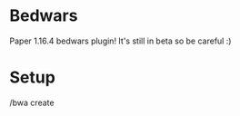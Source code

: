 # Bedwars 
Paper 1.16.4 bedwars plugin! It's still in beta so be careful :)

# Setup
/bwa create <arena name>
